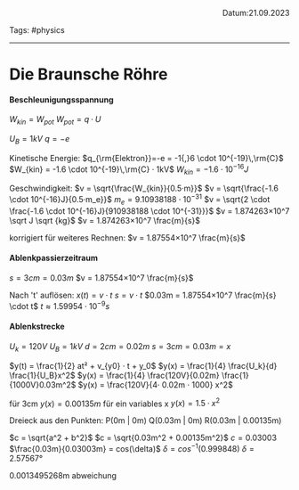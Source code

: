 <p align="right">Datum:21.09.2023</p>

Tags: #physics

---
# Die Braunsche Röhre
#### Beschleunigungsspannung 
$W_{kin} =  W_{pot}$
$W_{pot} = q · U$

$U_B = 1kV$
$q = -e$

Kinetische Energie:
$q_{\rm{Elektron}}=-e = -1{,}6 \cdot 10^{-19}\,\rm{C}$
$W_{kin} = -1.6 \cdot 10^{-19}\,\rm{C} · 1kV$
$W_{kin} = -1.6 \cdot 10^{-16}J$

Geschwindigkeit:
$v = \sqrt{\frac{W_{kin}}{0.5·m}}$
$v = \sqrt{\frac{-1.6 \cdot 10^{-16}J}{0.5·m_e}}$
$m_e = 9.10938188 \cdot 10^{-31}$
$v = \sqrt{2 \cdot \frac{-1.6 \cdot 10^{-16}J}{910938188 \cdot 10^{-31}}}$
$v = 1.874263×10^7 \sqrt J \sqrt {kg}$
$v = 1.874263×10^7 \frac{m}{s}$ 

korrigiert für weiteres Rechnen:
$v = 1.87554×10^7 \frac{m}{s}$ 


#### Ablenkpassierzeitraum
$s = 3cm = 0.03m$
$v = 1.87554×10^7 \frac{m}{s}$ 

Nach 't' auflösen:
$x(t) = v \cdot  t$
$s = v \cdot  t$
$0.03m = 1.87554×10^7 \frac{m}{s} \cdot  t$
$t≈1.59954\cdot10^{-9}s$

#### Ablenkstrecke
$U_k = 120V$
$U_B = 1kV$
$d = 2cm = 0.02m$
$s = 3cm = 0.03m = x$


$y(t) = \frac{1}{2} at² + v_{y0} · t + y_0$
$y(x) = \frac{1}{4} \frac{U_k}{d} \frac{1}{U_B}x^2$
$y(x) = \frac{1}{4} \frac{120V}{0.02m} \frac{1}{1000V}0.03m^2$
$y(x) = \frac{120V}{4· 0.02m · 1000} x^2$

für 3cm
$y(x) = 0.00135m$ 
für ein variables x
$y(x) = 1.5· x^2$

Dreieck aus den Punkten:
P(0m | 0m)
Q(0.03m | 0m)
R(0.03m | 0.00135m)

$c = \sqrt{a^2 + b^2}$
$c = \sqrt{0.03m^2 + 0.00135m^2}$
$c = 0.03003$
$\frac{0.03m}{0.03003m} = cos(\delta)$
$\delta = cos^{-1}(0.999848)$
$\delta = 2.57567°$

0.0013495268m abweichung



